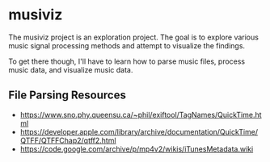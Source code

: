 # musiviz

The musiviz project is an exploration project. The goal
is to explore various music signal processing methods
and attempt to visualize the findings. 

To get there though, I'll have to learn how to
parse music files, process music data, and visualize
music data.

## File Parsing Resources

- https://www.sno.phy.queensu.ca/~phil/exiftool/TagNames/QuickTime.html
- https://developer.apple.com/library/archive/documentation/QuickTime/QTFF/QTFFChap2/qtff2.html
- https://code.google.com/archive/p/mp4v2/wikis/iTunesMetadata.wiki
